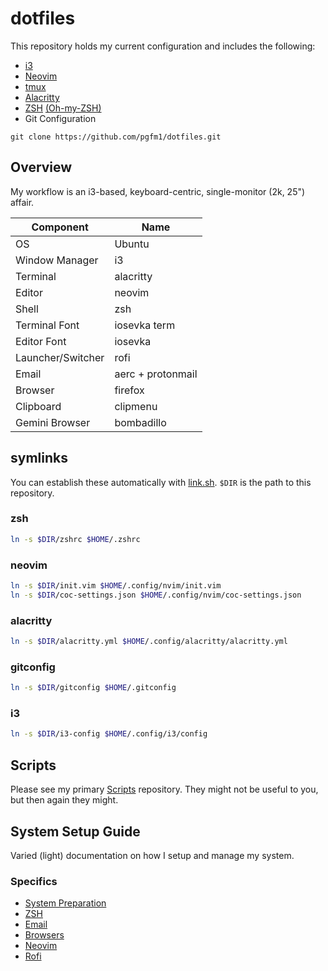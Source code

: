 dotfiles
========

This repository holds my current configuration and includes the following:

- [i3](https://i3wm.org)
- [Neovim](https://neovim.io/)
- [tmux](https://github.com/tmux/tmux)
- [Alacritty](https://github.com/jwilm/alacritty)
- [ZSH](https://www.zsh.org/) [(Oh-my-ZSH)](https://github.com/robbyrussell/oh-my-zsh)
- Git Configuration

```
git clone https://github.com/pgfm1/dotfiles.git
```

## Overview

My workflow is an i3-based, keyboard-centric, single-monitor (2k, 25") affair.

| Component | Name |
| --------- | ---- |
| OS | Ubuntu |
| Window Manager | i3 |
| Terminal | alacritty |
| Editor | neovim |
| Shell | zsh |
| Terminal Font | iosevka term |
| Editor Font | iosevka |
| Launcher/Switcher | rofi |
| Email | aerc + protonmail |
| Browser | firefox |
| Clipboard | clipmenu |
| Gemini Browser | bombadillo |

## symlinks

You can establish these automatically with [link.sh](link.sh). `$DIR` is the
path to this repository.

### zsh

```bash
ln -s $DIR/zshrc $HOME/.zshrc
```

### neovim

```bash
ln -s $DIR/init.vim $HOME/.config/nvim/init.vim
ln -s $DIR/coc-settings.json $HOME/.config/nvim/coc-settings.json
```

### alacritty

```bash
ln -s $DIR/alacritty.yml $HOME/.config/alacritty/alacritty.yml
```

### gitconfig

```bash
ln -s $DIR/gitconfig $HOME/.gitconfig
```

### i3

```bash
ln -s $DIR/i3-config $HOME/.config/i3/config
```

## Scripts

Please see my primary [Scripts](https://git.sr.ht/~eidolon/scripts) repository.
They might not be useful to you, but then again they might.

## System Setup Guide

Varied (light) documentation on how I setup and manage my system.

### Specifics

- [System Preparation](docs/system-prep.md)
- [ZSH](docs/zsh.md)
- [Email](docs/email.md)
- [Browsers](docs/browsers.md)
- [Neovim](docs/neovim.md)
- [Rofi](docs/rofi.md)
